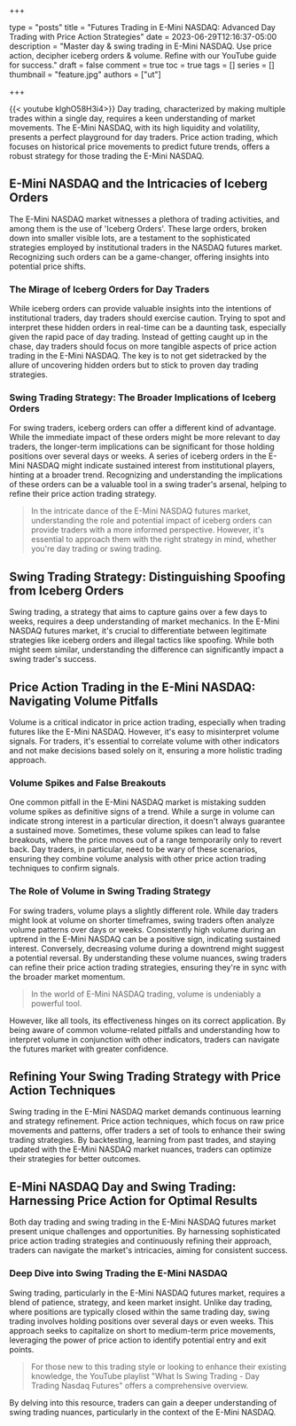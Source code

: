 +++

type = "posts"
title = "Futures Trading in E-Mini NASDAQ: Advanced Day Trading with Price Action Strategies"
date =  2023-06-29T12:16:37-05:00
description = "Master day & swing trading in E-Mini NASDAQ. Use price action, decipher iceberg orders & volume. Refine with our YouTube guide for success."
draft = false
comment = true
toc = true
tags = []
series = []
thumbnail = "feature.jpg"
authors = ["ut"]

+++

{{< youtube klghO58H3i4>}}
Day trading, characterized by making multiple trades within a single day, requires a keen understanding of market movements. The E-Mini NASDAQ, with its high liquidity and volatility, presents a perfect playground for day traders. Price action trading, which focuses on historical price movements to predict future trends, offers a robust strategy for those trading the E-Mini NASDAQ.

## E-Mini NASDAQ and the Intricacies of Iceberg Orders
The E-Mini NASDAQ market witnesses a plethora of trading activities, and among them is the use of 'Iceberg Orders'. These large orders, broken down into smaller visible lots, are a testament to the sophisticated strategies employed by institutional traders in the NASDAQ futures market. Recognizing such orders can be a game-changer, offering insights into potential price shifts.

### The Mirage of Iceberg Orders for Day Traders

While iceberg orders can provide valuable insights into the intentions of institutional traders, day traders should exercise caution. Trying to spot and interpret these hidden orders in real-time can be a daunting task, especially given the rapid pace of day trading. Instead of getting caught up in the chase, day traders should focus on more tangible aspects of price action trading in the E-Mini NASDAQ. The key is to not get sidetracked by the allure of uncovering hidden orders but to stick to proven day trading strategies.

### Swing Trading Strategy: The Broader Implications of Iceberg Orders

For swing traders, iceberg orders can offer a different kind of advantage. While the immediate impact of these orders might be more relevant to day traders, the longer-term implications can be significant for those holding positions over several days or weeks. A series of iceberg orders in the E-Mini NASDAQ might indicate sustained interest from institutional players, hinting at a broader trend. Recognizing and understanding the implications of these orders can be a valuable tool in a swing trader's arsenal, helping to refine their price action trading strategy.

> In the intricate dance of the E-Mini NASDAQ futures market, understanding the role and potential impact of iceberg orders can provide traders with a more informed perspective. However, it's essential to approach them with the right strategy in mind, whether you're day trading or swing trading.

## Swing Trading Strategy: Distinguishing Spoofing from Iceberg Orders
Swing trading, a strategy that aims to capture gains over a few days to weeks, requires a deep understanding of market mechanics. In the E-Mini NASDAQ futures market, it's crucial to differentiate between legitimate strategies like iceberg orders and illegal tactics like spoofing. While both might seem similar, understanding the difference can significantly impact a swing trader's success.

## Price Action Trading in the E-Mini NASDAQ: Navigating Volume Pitfalls
Volume is a critical indicator in price action trading, especially when trading futures like the E-Mini NASDAQ. However, it's easy to misinterpret volume signals. For traders, it's essential to correlate volume with other indicators and not make decisions based solely on it, ensuring a more holistic trading approach.

### Volume Spikes and False Breakouts

One common pitfall in the E-Mini NASDAQ market is mistaking sudden volume spikes as definitive signs of a trend. While a surge in volume can indicate strong interest in a particular direction, it doesn't always guarantee a sustained move. Sometimes, these volume spikes can lead to false breakouts, where the price moves out of a range temporarily only to revert back. Day traders, in particular, need to be wary of these scenarios, ensuring they combine volume analysis with other price action trading techniques to confirm signals.

### The Role of Volume in Swing Trading Strategy

For swing traders, volume plays a slightly different role. While day traders might look at volume on shorter timeframes, swing traders often analyze volume patterns over days or weeks. Consistently high volume during an uptrend in the E-Mini NASDAQ can be a positive sign, indicating sustained interest. Conversely, decreasing volume during a downtrend might suggest a potential reversal. By understanding these volume nuances, swing traders can refine their price action trading strategies, ensuring they're in sync with the broader market momentum.

> In the world of E-Mini NASDAQ trading, volume is undeniably a powerful tool. 

However, like all tools, its effectiveness hinges on its correct application. By being aware of common volume-related pitfalls and understanding how to interpret volume in conjunction with other indicators, traders can navigate the futures market with greater confidence.

## Refining Your Swing Trading Strategy with Price Action Techniques
Swing trading in the E-Mini NASDAQ market demands continuous learning and strategy refinement. Price action techniques, which focus on raw price movements and patterns, offer traders a set of tools to enhance their swing trading strategies. By backtesting, learning from past trades, and staying updated with the E-Mini NASDAQ market nuances, traders can optimize their strategies for better outcomes.

## E-Mini NASDAQ Day and Swing Trading: Harnessing Price Action for Optimal Results
Both day trading and swing trading in the E-Mini NASDAQ futures market present unique challenges and opportunities. By harnessing sophisticated price action trading strategies and continuously refining their approach, traders can navigate the market's intricacies, aiming for consistent success.

### Deep Dive into Swing Trading the E-Mini NASDAQ

Swing trading, particularly in the E-Mini NASDAQ futures market, requires a blend of patience, strategy, and keen market insight. Unlike day trading, where positions are typically closed within the same trading day, swing trading involves holding positions over several days or even weeks. This approach seeks to capitalize on short to medium-term price movements, leveraging the power of price action to identify potential entry and exit points. 

> For those new to this trading style or looking to enhance their existing knowledge, the YouTube playlist "What Is Swing Trading - Day Trading Nasdaq Futures" offers a comprehensive overview. 

By delving into this resource, traders can gain a deeper understanding of swing trading nuances, particularly in the context of the E-Mini NASDAQ.

<!-- {{< youtubepl PL9uZis3GV47yGipYqg6RoMSy38p6kkmF9 >}} -->
